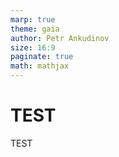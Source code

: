 ```yaml
---
marp: true
theme: gaia
author: Petr Ankudinov
size: 16:9
paginate: true
math: mathjax
---
```


# TEST

TEST
